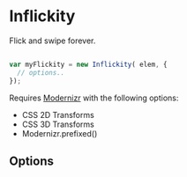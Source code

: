 # Inflickity

Flick and swipe forever.

``` javascript

var myFlickity = new Inflickity( elem, {
  // options..
});

```

Requires [Modernizr](http://www.modernizr.com/download/#-csstransforms-csstransforms3d-prefixed-teststyles-testprop-testallprops-prefixes-domprefixes) with the following options:

+ CSS 2D Transforms
+ CSS 3D Transforms
+ Modernizr.prefixed()

## Options

